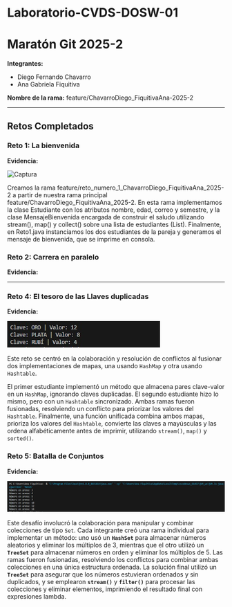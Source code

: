 # Laboratorio-CVDS-DOSW-01

# Maratón Git 2025-2

**Integrantes:**
- Diego Fernando Chavarro
- Ana Gabriela Fiquitiva

**Nombre de la rama:** feature/ChavarroDiego_FiquitivaAna-2025-2

---

## Retos Completados

### Reto 1: La bienvenida

**Evidencia:**

![Captura](reto1Sol.jpg)

Creamos la rama feature/reto_numero_1_ChavarroDiego_FiquitivaAna_2025-2 a partir de nuestra rama principal feature/ChavarroDiego_FiquitivaAna_2025-2. En esta rama implementamos la clase Estudiante con los atributos nombre, edad, correo y semestre, y la clase MensajeBienvenida encargada de construir el saludo utilizando stream(), map() y collect() sobre una lista de estudiantes (List). Finalmente, en Reto1.java instanciamos los dos estudiantes de la pareja y generamos el mensaje de bienvenida, que se imprime en consola.

### Reto 2: Carrera en paralelo

**Evidencia:**

---

### Reto 4: El tesoro de las Llaves duplicadas

**Evidencia:**

![Captura](reto4_sol.jpg)

Este reto se centró en la colaboración y resolución de conflictos al fusionar dos implementaciones de mapas, una usando `HashMap` y otra usando `Hashtable`. 

El primer estudiante implementó un método que almacena pares clave-valor en un `HashMap`, ignorando claves duplicadas. El segundo estudiante hizo lo mismo, pero con un `Hashtable` sincronizado. Ambas ramas fueron fusionadas, resolviendo un conflicto para priorizar los valores del `Hashtable`. Finalmente, una función unificada combina ambos mapas, prioriza los valores del `Hashtable`, convierte las claves a mayúsculas y las ordena alfabéticamente antes de imprimir, utilizando `stream()`, `map()` y `sorted()`.

### Reto 5: Batalla de Conjuntos

**Evidencia:**

![Captura](reto5_sol.jpg)

Este desafío involucró la colaboración para manipular y combinar colecciones de tipo `Set`. Cada integrante creó una rama individual para implementar un método: uno usó un **`HashSet`** para almacenar números aleatorios y eliminar los múltiplos de 3, mientras que el otro utilizó un **`TreeSet`** para almacenar números en orden y eliminar los múltiplos de 5. Las ramas fueron fusionadas, resolviendo los conflictos para combinar ambas colecciones en una única estructura ordenada. La solución final utilizó un **`TreeSet`** para asegurar que los números estuvieran ordenados y sin duplicados, y se emplearon **`stream()`** y **`filter()`** para procesar las colecciones y eliminar elementos, imprimiendo el resultado final con expresiones lambda.

